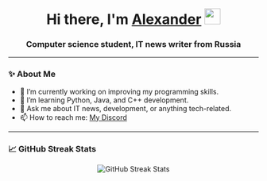 <h1 align="center">Hi there, I'm <a href="https://daniilshat.ru/" target="_blank">Alexander</a> 
<img src="https://github.com/blackcater/blackcater/raw/main/images/Hi.gif" height="32"/></h1>
<h3 align="center">Computer science student, IT news writer from Russia</h3>

---

### ✨ About Me

- 🔭 I’m currently working on improving my programming skills.
- 🌱 I’m learning Python, Java, and С++ development.
- 💬 Ask me about IT news, development, or anything tech-related.
- 📫 How to reach me: [My Discord](https://asm.abuse)

---

### 📈 GitHub Streak Stats

<div align="center">
    <img src="https://github-readme-streak-stats.herokuapp.com?user=daniilshat&theme=solarized-dark&hide_border=true" alt="GitHub Streak Stats"/>
</div>

